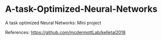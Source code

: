 # A-task-Optimized-Neural-Networks
A task optimized Neural Networks: Mini project


References:
https://github.com/mcdermottLab/kelletal2018
